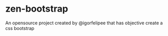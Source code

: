 # zen-bootstrap
An opensource project created by @igorfelipee that has objective create a css bootstrap
